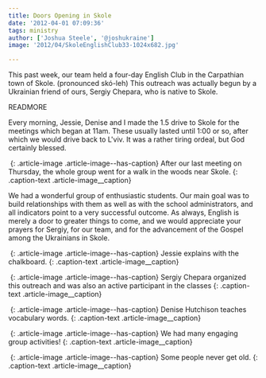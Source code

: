 ```yaml
---
title: Doors Opening in Skole
date: '2012-04-01 07:09:36'
tags: ministry
author: ['Joshua Steele', '@joshukraine']
image: '2012/04/SkoleEnglishClub33-1024x682.jpg'

---
```


This past week, our team held a four-day English Club in the Carpathian town of Skole. (pronounced skó-leh) This outreach was actually begun by a Ukrainian friend of ours, Sergiy Chepara, who is native to Skole.

READMORE

Every morning, Jessie, Denise and I made the 1.5 drive to Skole for the meetings which began at 11am. These usually lasted until 1:00 or so, after which we would drive back to L'viv. It was a rather tiring ordeal, but God certainly blessed.

<a href="https://s3.amazonaws.com/content.ofreport.com/2012/04/SkoleEnglishClub42.jpg"><img class="size-medium wp-image-1492" title="SkoleEnglishClub42" src="https://s3.amazonaws.com/content.ofreport.com/2012/04/SkoleEnglishClub42-450x300.jpg" alt="" /></a>
{: .article-image .article-image--has-caption}
After our last meeting on Thursday, the whole group went for a walk in the woods near Skole.
{: .caption-text .article-image__caption}

We had a wonderful group of enthusiastic students. Our main goal was to build relationships with them as well as with the school administrators, and all indicators point to a very successful outcome. As always, English is merely a door to greater things to come, and we would appreciate your prayers for Sergiy, for our team, and for the advancement of the Gospel among the Ukrainians in Skole.

<a href="https://s3.amazonaws.com/content.ofreport.com/2012/04/SkoleEnglishClub6.jpg"><img class="size-medium wp-image-1493" title="SkoleEnglishClub6" src="https://s3.amazonaws.com/content.ofreport.com/2012/04/SkoleEnglishClub6-450x300.jpg" alt="" /></a>
{: .article-image .article-image--has-caption}
Jessie explains with the chalkboard.
{: .caption-text .article-image__caption}

<a href="https://s3.amazonaws.com/content.ofreport.com/2012/04/SkoleEnglishClub10.jpg"><img class="size-medium wp-image-1494" title="SkoleEnglishClub10" src="https://s3.amazonaws.com/content.ofreport.com/2012/04/SkoleEnglishClub10-450x300.jpg" alt="" /></a>
{: .article-image .article-image--has-caption}
Sergiy Chepara organized this outreach and was also an active participant in the classes
{: .caption-text .article-image__caption}

<a href="https://s3.amazonaws.com/content.ofreport.com/2012/04/SkoleEnglishClub15.jpg"><img class="size-medium wp-image-1495" title="SkoleEnglishClub15" src="https://s3.amazonaws.com/content.ofreport.com/2012/04/SkoleEnglishClub15-450x300.jpg" alt="" /></a>
{: .article-image .article-image--has-caption}
Denise Hutchison teaches vocabulary words.
{: .caption-text .article-image__caption}

<a href="https://s3.amazonaws.com/content.ofreport.com/2012/04/SkoleEnglishClub24.jpg"><img class="size-medium wp-image-1496" title="SkoleEnglishClub24" src="https://s3.amazonaws.com/content.ofreport.com/2012/04/SkoleEnglishClub24-450x300.jpg" alt="" /></a>
{: .article-image .article-image--has-caption}
We had many engaging group activities!
{: .caption-text .article-image__caption}

<a href="https://s3.amazonaws.com/content.ofreport.com/2012/04/SkoleEnglishClub73.jpg"><img class="size-medium wp-image-1497" title="SkoleEnglishClub73" src="https://s3.amazonaws.com/content.ofreport.com/2012/04/SkoleEnglishClub73-450x300.jpg" alt="" /></a>
{: .article-image .article-image--has-caption}
Some people never get old.
{: .caption-text .article-image__caption}
